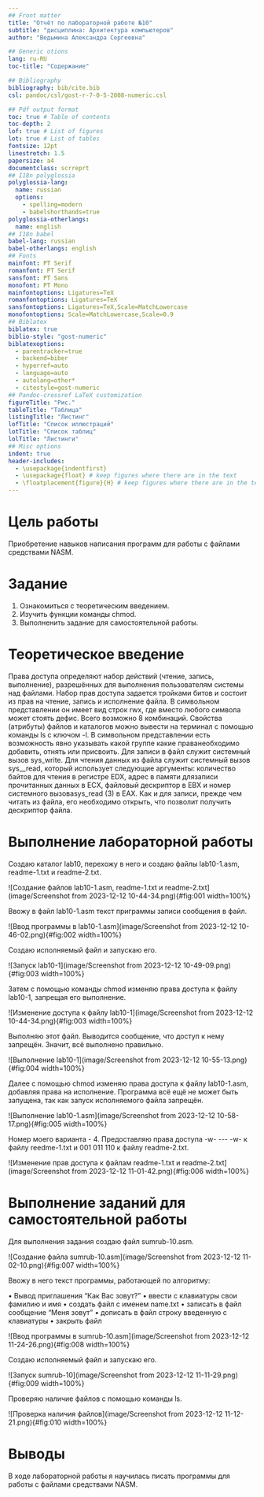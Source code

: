 ```yaml
---
## Front matter
title: "Отчёт по лабораторной работе №10"
subtitle: "дисциплина: Архитектура компьютеров"
author: "Ведьмина Александра Сергеевна"

## Generic otions
lang: ru-RU
toc-title: "Содержание"

## Bibliography
bibliography: bib/cite.bib
csl: pandoc/csl/gost-r-7-0-5-2008-numeric.csl

## Pdf output format
toc: true # Table of contents
toc-depth: 2
lof: true # List of figures
lot: true # List of tables
fontsize: 12pt
linestretch: 1.5
papersize: a4
documentclass: scrreprt
## I18n polyglossia
polyglossia-lang:
  name: russian
  options:
	- spelling=modern
	- babelshorthands=true
polyglossia-otherlangs:
  name: english
## I18n babel
babel-lang: russian
babel-otherlangs: english
## Fonts
mainfont: PT Serif
romanfont: PT Serif
sansfont: PT Sans
monofont: PT Mono
mainfontoptions: Ligatures=TeX
romanfontoptions: Ligatures=TeX
sansfontoptions: Ligatures=TeX,Scale=MatchLowercase
monofontoptions: Scale=MatchLowercase,Scale=0.9
## Biblatex
biblatex: true
biblio-style: "gost-numeric"
biblatexoptions:
  - parentracker=true
  - backend=biber
  - hyperref=auto
  - language=auto
  - autolang=other*
  - citestyle=gost-numeric
## Pandoc-crossref LaTeX customization
figureTitle: "Рис."
tableTitle: "Таблица"
listingTitle: "Листинг"
lofTitle: "Список иллюстраций"
lotTitle: "Список таблиц"
lolTitle: "Листинги"
## Misc options
indent: true
header-includes:
  - \usepackage{indentfirst}
  - \usepackage{float} # keep figures where there are in the text
  - \floatplacement{figure}{H} # keep figures where there are in the text
---
```


# Цель работы

Приобретение навыков написания программ для работы с файлами средствами NASM.

# Задание

1. Ознакомиться с теоретическим введением.
2. Изучить функции команды chmod.
3. Выполненить задание для самостоятельной работы.

# Теоретическое введение

Права доступа определяют набор действий (чтение, запись, выполнение), разрешённых
для выполнения пользователям системы над файлами. Набор прав доступа задается тройками битов и состоит из прав на чтение, запись и исполнение файла. В символьном представлении он имеет вид строк rwx, где вместо любого символа может стоять дефис. Всего возможно 8 комбинаций. Свойства (атрибуты) файлов и каталогов можно вывести на терминал с помощью команды ls с ключом -l. В символьном представлении есть возможность явно указывать какой группе какие праванеобходимо добавить, отнять или присвоить. Для записи в файл служит системный вызов sys_write. Для чтения данных из файла служит системный вызов sys__read, который использует
следующие аргументы: количество байтов для чтения в регистре EDX, адрес в памяти длязаписи прочитанных данных в ECX, файловый дескриптор в EBX и номер системного вызоваsys_read (3) в EAX. Как и для записи, прежде чем читать из файла, его необходимо открыть, что позволит получить дескриптор файла.

# Выполнение лабораторной работы

Создаю каталог lab10, перехожу в него и создаю файлы lab10-1.asm, readme-1.txt и readme-2.txt.

![Создание файлов lab10-1.asm, readme-1.txt и readme-2.txt](image/Screenshot from 2023-12-12 10-44-34.png){#fig:001 width=100%}

Ввожу в файл lab10-1.asm текст приграммы записи сообщения в файл.

![Ввод программы в lab10-1.asm](image/Screenshot from 2023-12-12 10-46-02.png){#fig:002 width=100%}

Создаю исполняемый файл и запускаю его.

![Запуск lab10-1](image/Screenshot from 2023-12-12 10-49-09.png){#fig:003 width=100%}

Затем с помощью команды chmod изменяю права доступа к файлу lab10-1, запрещая его выполнение.

![Изменение доступа к файлу lab10-1](image/Screenshot from 2023-12-12 10-44-34.png){#fig:003 width=100%}

Выполняю этот файл. Выводится сообщение, что доступ к нему запрещён. Значит, всё выполнено правильно.

![Выполнение lab10-1](image/Screenshot from 2023-12-12 10-55-13.png){#fig:004 width=100%}

Далее с помощью chmod изменяю права доступа к файлу lab10-1.asm, добавляя права на исполнение. Программа всё ещё не может быть запущена, так как запуск исполняемого файла запрещён.

![Выполнение lab10-1.asm](image/Screenshot from 2023-12-12 10-58-17.png){#fig:005 width=100%}

Номер моего варианта - 4. Предоставляю права доступа -w- --- -w- к файлу reedme-1.txt и 001 011 110 к файлу readme-2.txt.

![Изменение прав доступа к файлам readme-1.txt и readme-2.txt](image/Screenshot from 2023-12-12 11-01-42.png){#fig:006 width=100%}

# Выполнение заданий для самостоятельной работы

Для выполнения задания создаю файл sumrub-10.asm.

![Создание файла sumrub-10.asm](image/Screenshot from 2023-12-12 11-02-10.png){#fig:007 width=100%}

Ввожу в него текст программы, работающей по алгоритму:

• Вывод приглашения “Как Вас зовут?”
• ввести с клавиатуры свои фамилию и имя
• создать файл с именем name.txt
• записать в файл сообщение “Меня зовут”
• дописать в файл строку введенную с клавиатуры
• закрыть файл

![Ввод программы в sumrub-10.asm](image/Screenshot from 2023-12-12 11-24-26.png){#fig:008 width=100%}

Создаю исполняемый файл и запускаю его.

![Запуск sumrub-10](image/Screenshot from 2023-12-12 11-11-29.png){#fig:009 width=100%}

Проверяю наличие файлов с помощью команды ls.

![Проверка наличия файлов](image/Screenshot from 2023-12-12 11-12-21.png){#fig:010 width=100%}

# Выводы

В ходе лабораторной работы я научилась писать программы для работы с файлами средствами NASM.

